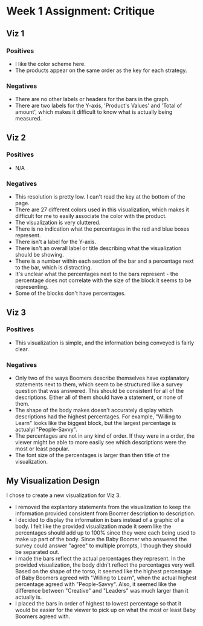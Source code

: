 # Week 1 Assignment: Critique

## Viz 1

### Positives

* I like the color scheme here.
* The products appear on the same order as the key for each strategy.

### Negatives

* There are no other labels or headers for the bars in the graph.
* There are two labels for the Y-axis, 'Product's Values' and 'Total of amount', which makes it difficult to know what is actually being measured.

## Viz 2

### Positives

* N/A

### Negatives

* This resolution is pretty low. I can't read the key at the bottom of the page.
* There are 27 different colors used in this visualization, which makes it difficult for me to easily associate the color with the product.
* The visualization is very cluttered.
* There is no indication what the percentages in the red and blue boxes represent.
* There isn't a label for the Y-axis.
* There isn't an overall label or title describing what the visualization should be showing.
* There is a number within each section of the bar and a percentage next to the bar, which is distracting.
* It's unclear what the percentages next to the bars represent - the percentage does not correlate with the size of the block it seems to be representing.
* Some of the blocks don't have percentages.

## Viz 3

### Positives

* This visualization is simple, and the information being conveyed is fairly clear.

### Negatives

* Only two of the ways Boomers describe themselves have explanatory statements next to them, which seem to be structured like a survey question that was answered. This should be consistent for all of the descriptions. Either all of them should have a statement, or none of them.
* The shape of the body makes doesn't accurately display which descriptions had the highest percentages. For example, "Willing to Learn" looks like the biggest block, but the largest percentage is actualyl "People-Savvy".
* The percentages are not in any kind of order. If they were in a order, the viewer might be able to more easily see which descriptions were the most or least popular.
* The font size of the percentages is larger than then title of the visualization.

## My Visualization Design

I chose to create a new visualization for Viz 3. 

* I removed the explantory statements from the visualization to keep the information provided consistent from Boomer description to description.
* I decided to display the information in bars instead of a graphic of a body. I felt like the provided visualization made it seem like the percentages should add up to 100% since they were each being used to make up part of the body. Since the Baby Boomer who answered the survey could answer "agree" to multiple prompts, I though they should be separated out.
* I made the bars reflect the actual percentages they represent. In the provided visualization, the body didn't reflect the percentages very well. Based on the shape of the torso, it seemed like the highest percentage of Baby Boomers agreed with "Willing to Learn", when the actual highest percentage agreed with "People-Savvy". Also, it seemed like the difference between "Creative" and "Leaders" was much larger than it actually is.
* I placed the bars in order of highest to lowest percentage so that it would be easier for the viewer to pick up on what the most or least Baby Boomers agreed with.